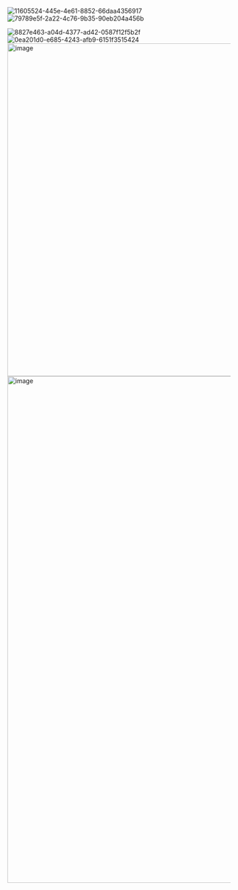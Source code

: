 ![11605524-445e-4e61-8852-66daa4356917](https://github.com/user-attachments/assets/0d606ff7-947b-4f71-a0db-13c15d96bdb8)
![79789e5f-2a22-4c76-9b35-90eb204a456b](https://github.com/user-attachments/assets/7f93c69d-9b5a-477f-ad93-852842539cb4)

![8827e463-a04d-4377-ad42-0587f12f5b2f](https://github.com/user-attachments/assets/f1a58229-bda9-453e-b8c2-383af27f65c0)
![0ea201d0-e685-4243-afb9-6151f3515424](https://github.com/user-attachments/assets/1363d4f9-a50b-4b50-866a-0603757db376)
<img width="1020" height="752" alt="image" src="https://github.com/user-attachments/assets/cadd8aa0-9385-47ed-9e95-e5426b24d299" />
<img width="3840" height="1145" alt="image" src="https://github.com/user-attachments/assets/9385cf37-9005-4597-ae04-4fe4cf25bad1" />


